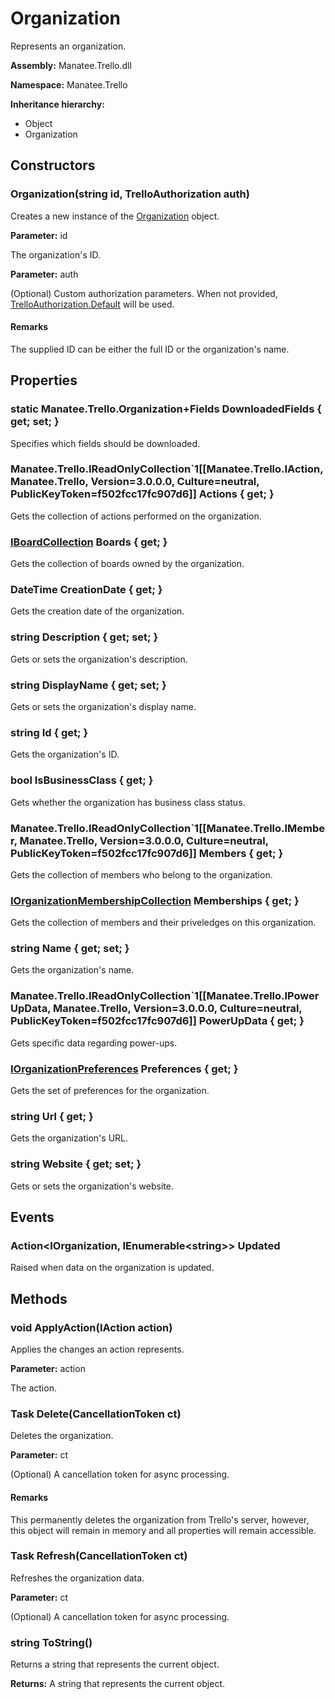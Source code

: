 # Organization

Represents an organization.

**Assembly:** Manatee.Trello.dll

**Namespace:** Manatee.Trello

**Inheritance hierarchy:**

- Object
- Organization

## Constructors

### Organization(string id, TrelloAuthorization auth)

Creates a new instance of the [Organization](Organization#organization) object.

**Parameter:** id

The organization&#39;s ID.

**Parameter:** auth

(Optional) Custom authorization parameters. When not provided, [TrelloAuthorization.Default](TrelloAuthorization#static-trelloauthorization-default--get-) will be used.

#### Remarks

The supplied ID can be either the full ID or the organization&#39;s name.

## Properties

### static Manatee.Trello.Organization+Fields DownloadedFields { get; set; }

Specifies which fields should be downloaded.

### Manatee.Trello.IReadOnlyCollection`1[[Manatee.Trello.IAction, Manatee.Trello, Version=3.0.0.0, Culture=neutral, PublicKeyToken=f502fcc17fc907d6]] Actions { get; }

Gets the collection of actions performed on the organization.

### [IBoardCollection](IBoardCollection#iboardcollection) Boards { get; }

Gets the collection of boards owned by the organization.

### DateTime CreationDate { get; }

Gets the creation date of the organization.

### string Description { get; set; }

Gets or sets the organization&#39;s description.

### string DisplayName { get; set; }

Gets or sets the organization&#39;s display name.

### string Id { get; }

Gets the organization&#39;s ID.

### bool IsBusinessClass { get; }

Gets whether the organization has business class status.

### Manatee.Trello.IReadOnlyCollection`1[[Manatee.Trello.IMember, Manatee.Trello, Version=3.0.0.0, Culture=neutral, PublicKeyToken=f502fcc17fc907d6]] Members { get; }

Gets the collection of members who belong to the organization.

### [IOrganizationMembershipCollection](IOrganizationMembershipCollection#iorganizationmembershipcollection) Memberships { get; }

Gets the collection of members and their priveledges on this organization.

### string Name { get; set; }

Gets the organization&#39;s name.

### Manatee.Trello.IReadOnlyCollection`1[[Manatee.Trello.IPowerUpData, Manatee.Trello, Version=3.0.0.0, Culture=neutral, PublicKeyToken=f502fcc17fc907d6]] PowerUpData { get; }

Gets specific data regarding power-ups.

### [IOrganizationPreferences](IOrganizationPreferences#iorganizationpreferences) Preferences { get; }

Gets the set of preferences for the organization.

### string Url { get; }

Gets the organization&#39;s URL.

### string Website { get; set; }

Gets or sets the organization&#39;s website.

## Events

### Action&lt;IOrganization, IEnumerable&lt;string&gt;&gt; Updated

Raised when data on the organization is updated.

## Methods

### void ApplyAction(IAction action)

Applies the changes an action represents.

**Parameter:** action

The action.

### Task Delete(CancellationToken ct)

Deletes the organization.

**Parameter:** ct

(Optional) A cancellation token for async processing.

#### Remarks

This permanently deletes the organization from Trello&#39;s server, however, this object will remain in memory and all properties will remain accessible.

### Task Refresh(CancellationToken ct)

Refreshes the organization data.

**Parameter:** ct

(Optional) A cancellation token for async processing.

### string ToString()

Returns a string that represents the current object.

**Returns:** A string that represents the current object.

